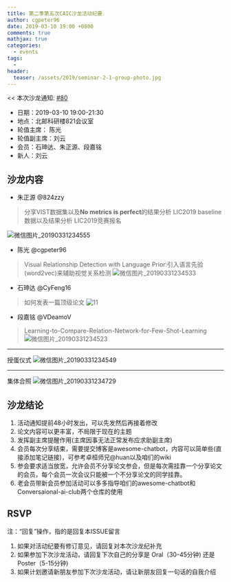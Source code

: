 ```yaml
---
title: 第二季第五次CAIC沙龙活动纪要
author: cgpeter96
date: 2019-03-10 19:00 +0800
comments: true
mathjax: true
categories: 
  - events
tags:
  - 
header:
  teaser: /assets/2019/seminar-2-1-group-photo.jpg
---
```


<< 本次沙龙通知: [#80](https://github.com/BUPT/ai-ml.club/issues/80)

- 日期：2019-03-10 19:00-21:30
- 地点：北邮科研楼821会议室
- 轮值主席： 陈光 
- 轮值副主席：刘云
- 会员：石珅达、朱正源、段嘉铭
- 新人：刘云


## 沙龙内容


- 朱正源  @824zzy 
> 分享VIST数据集以及**No metrics is perfect**的结果分析
> LIC2019 baseline数据以及结果分析
> LIC2019竞赛报名

![微信图片_20190331234555](https://user-images.githubusercontent.com/18066295/55291394-d1592100-5410-11e9-9c32-93521e3e1140.jpg)

- 陈光 @cgpeter96 
> Visual Relationship Detection with Language Prior:引入语言先验(word2vec)来辅助视觉关系检测
![微信图片_20190331234533](https://user-images.githubusercontent.com/18066295/55291415-f8175780-5410-11e9-8b06-89ad87dace06.jpg)

- 石珅达 @CyFeng16
> 如何发表一篇顶级论文
![11](https://ws1.sinaimg.cn/large/744c8657ly1g1mfhh9l4aj21400u0q5a.jpg)

- 段嘉铭 @VDeamoV 
> Learning-to-Compare-Relation-Network-for-Few-Shot-Learning
![微信图片_20190331234523](https://user-images.githubusercontent.com/18066295/55291429-1c733400-5411-11e9-9e44-27b9bc662c66.jpg)
----
授蛋仪式
![微信图片_20190331234549](https://user-images.githubusercontent.com/18066295/55291601-c0111400-5412-11e9-9db4-ceec875fdcf7.jpg)

----
集体合照
![微信图片_20190331234729](https://user-images.githubusercontent.com/18066295/55291608-de770f80-5412-11e9-9a68-0e861abe735e.jpg)


## 沙龙结论
1. 活动通知提前48小时发出，可以先发然后再接着修改
2. 论文内容可以更丰富，不局限于现在的主题
3. 发挥副主席提醒作用(主席因事无法正常发布应求助副主席)
4. 会员每次分享结束，需要提交博客是awesome-chatbot，内容可以简单些(直接添加笔记链接)，可参考卓桓师兄@huan以及咱们的wiki
5. 参会要求适当放宽，允许会员不分享论文参会，但是每次需挂靠一个分享论文的会员，每个会员一次会议只能被一个不分享论文的同学挂靠。
6. 老会员带新会员参加活动可以多多指导咱们的awesome-chatbot和Conversaional-ai-club两个仓库的使用

## RSVP

注：“回复”操作，指的是回复本ISSUE留言

1. 如果对活动纪要有修订意见，请回复对本次沙龙纪补充
2. 如果参加下次沙龙活动，请回复下次自己的分享是 Oral（30-45分钟) 还是Poster（5-15分钟)
3. 如果计划邀请新朋友参加下次沙龙活动，请让新朋友回复一句话的自我介绍



